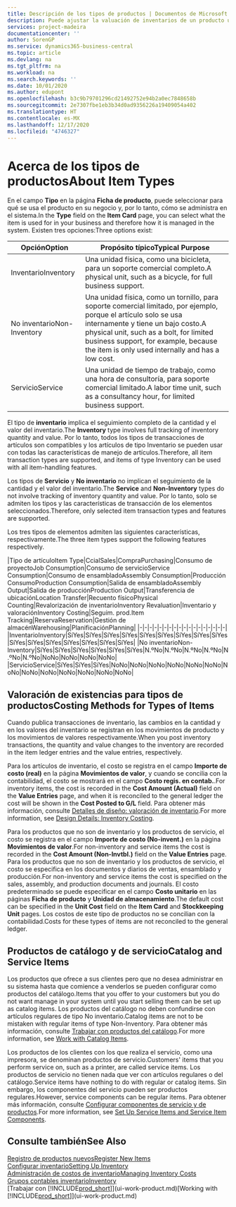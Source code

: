 ```yaml
---
title: Descripción de los tipos de productos | Documentos de Microsoft
description: Puede ajustar la valuación de inventarios de un producto utilizando los métodos de costos FIFO o Promedio, por ejemplo, cuando los costos de producto cambian por motivos distintos de las transacciones.
services: project-madeira
documentationcenter: ''
author: SorenGP
ms.service: dynamics365-business-central
ms.topic: article
ms.devlang: na
ms.tgt_pltfrm: na
ms.workload: na
ms.search.keywords: ''
ms.date: 10/01/2020
ms.author: edupont
ms.openlocfilehash: b3c9b79701296cd21492752e94b2a0ec7848658b
ms.sourcegitcommit: 2e7307fbe1eb3b34d0ad9356226a19409054a402
ms.translationtype: HT
ms.contentlocale: es-MX
ms.lasthandoff: 12/17/2020
ms.locfileid: "4746327"
---
```

# <a name="about-item-types"></a><span data-ttu-id="c32b1-103">Acerca de los tipos de productos</span><span class="sxs-lookup"><span data-stu-id="c32b1-103">About Item Types</span></span>
<span data-ttu-id="c32b1-104">En el campo **Tipo** en la página **Ficha de producto**, puede seleccionar para qué se usa el producto en su negocio y, por lo tanto, cómo se administra en el sistema.</span><span class="sxs-lookup"><span data-stu-id="c32b1-104">In the **Type** field on the **Item Card** page, you can select what the item is used for in your business and therefore how it is managed in the system.</span></span> <span data-ttu-id="c32b1-105">Existen tres opciones:</span><span class="sxs-lookup"><span data-stu-id="c32b1-105">Three options exist:</span></span>

|<span data-ttu-id="c32b1-106">Opción</span><span class="sxs-lookup"><span data-stu-id="c32b1-106">Option</span></span>|<span data-ttu-id="c32b1-107">Propósito típico</span><span class="sxs-lookup"><span data-stu-id="c32b1-107">Typical Purpose</span></span>|
|------|-----------|
|<span data-ttu-id="c32b1-108">Inventario</span><span class="sxs-lookup"><span data-stu-id="c32b1-108">Inventory</span></span>|<span data-ttu-id="c32b1-109">Una unidad física, como una bicicleta, para un soporte comercial completo.</span><span class="sxs-lookup"><span data-stu-id="c32b1-109">A physical unit, such as a bicycle, for full business support.</span></span>|
|<span data-ttu-id="c32b1-110">No inventario</span><span class="sxs-lookup"><span data-stu-id="c32b1-110">Non-Inventory</span></span>|<span data-ttu-id="c32b1-111">Una unidad física, como un tornillo, para soporte comercial limitado, por ejemplo, porque el artículo solo se usa internamente y tiene un bajo costo.</span><span class="sxs-lookup"><span data-stu-id="c32b1-111">A physical unit, such as a bolt, for limited business support, for example, because the item is only used internally and has a low cost.</span></span>|
|<span data-ttu-id="c32b1-112">Servicio</span><span class="sxs-lookup"><span data-stu-id="c32b1-112">Service</span></span>|<span data-ttu-id="c32b1-113">Una unidad de tiempo de trabajo, como una hora de consultoría, para soporte comercial limitado.</span><span class="sxs-lookup"><span data-stu-id="c32b1-113">A labor time unit, such as a consultancy hour, for limited business support.</span></span>|

<span data-ttu-id="c32b1-114">El tipo de **inventario** implica el seguimiento completo de la cantidad y el valor del inventario.</span><span class="sxs-lookup"><span data-stu-id="c32b1-114">The **Inventory** type involves full tracking of inventory quantity and value.</span></span> <span data-ttu-id="c32b1-115">Por lo tanto, todos los tipos de transacciones de artículos son compatibles y los artículos de tipo Inventario se pueden usar con todas las características de manejo de artículos.</span><span class="sxs-lookup"><span data-stu-id="c32b1-115">Therefore, all item transaction types are supported, and items of type Inventory can be used with all item-handling features.</span></span>

<span data-ttu-id="c32b1-116">Los tipos de **Servicio** y **No inventario** no implican el seguimiento de la cantidad y el valor del inventario.</span><span class="sxs-lookup"><span data-stu-id="c32b1-116">The **Service** and **Non-Inventory** types do not involve tracking of inventory quantity and value.</span></span> <span data-ttu-id="c32b1-117">Por lo tanto, solo se admiten los tipos y las características de transacción de los elementos seleccionados.</span><span class="sxs-lookup"><span data-stu-id="c32b1-117">Therefore, only selected item transaction types and features are supported.</span></span>

<span data-ttu-id="c32b1-118">Los tres tipos de elementos admiten las siguientes características, respectivamente.</span><span class="sxs-lookup"><span data-stu-id="c32b1-118">The three item types support the following features respectively.</span></span>

|<span data-ttu-id="c32b1-119">Tipo de artículo</span><span class="sxs-lookup"><span data-stu-id="c32b1-119">Item Type</span></span>|<span data-ttu-id="c32b1-120">Ccial</span><span class="sxs-lookup"><span data-stu-id="c32b1-120">Sales</span></span>|<span data-ttu-id="c32b1-121">Compra</span><span class="sxs-lookup"><span data-stu-id="c32b1-121">Purchasing</span></span>|<span data-ttu-id="c32b1-122">Consumo de proyecto</span><span class="sxs-lookup"><span data-stu-id="c32b1-122">Job Consumption</span></span>|<span data-ttu-id="c32b1-123">Consumo de servicio</span><span class="sxs-lookup"><span data-stu-id="c32b1-123">Service Consumption</span></span>|<span data-ttu-id="c32b1-124">Consumo de ensamblado</span><span class="sxs-lookup"><span data-stu-id="c32b1-124">Assembly Consumption</span></span>|<span data-ttu-id="c32b1-125">Producción Consumo</span><span class="sxs-lookup"><span data-stu-id="c32b1-125">Production Consumption</span></span>|<span data-ttu-id="c32b1-126">Salida de ensamblado</span><span class="sxs-lookup"><span data-stu-id="c32b1-126">Assembly Output</span></span>|<span data-ttu-id="c32b1-127">Salida de producción</span><span class="sxs-lookup"><span data-stu-id="c32b1-127">Production Output</span></span>|<span data-ttu-id="c32b1-128">Transferencia de ubicación</span><span class="sxs-lookup"><span data-stu-id="c32b1-128">Location Transfer</span></span>|<span data-ttu-id="c32b1-129">Recuento físico</span><span class="sxs-lookup"><span data-stu-id="c32b1-129">Physical Counting</span></span>|<span data-ttu-id="c32b1-130">Revalorización de inventario</span><span class="sxs-lookup"><span data-stu-id="c32b1-130">Inventory Revaluation</span></span>|<span data-ttu-id="c32b1-131">Inventario y valoración</span><span class="sxs-lookup"><span data-stu-id="c32b1-131">Inventory Costing</span></span>|<span data-ttu-id="c32b1-132">Seguim. prod.</span><span class="sxs-lookup"><span data-stu-id="c32b1-132">Item Tracking</span></span>|<span data-ttu-id="c32b1-133">Reserva</span><span class="sxs-lookup"><span data-stu-id="c32b1-133">Reservation</span></span>|<span data-ttu-id="c32b1-134">Gestión de almacén</span><span class="sxs-lookup"><span data-stu-id="c32b1-134">Warehousing</span></span>|<span data-ttu-id="c32b1-135">Planificación</span><span class="sxs-lookup"><span data-stu-id="c32b1-135">Planning</span></span>|
|-|-|-|-|-|-|-|-|-|-|-|-|-|-|-|-|-|-|
|<span data-ttu-id="c32b1-136">Inventario</span><span class="sxs-lookup"><span data-stu-id="c32b1-136">Inventory</span></span>|<span data-ttu-id="c32b1-137">Sí</span><span class="sxs-lookup"><span data-stu-id="c32b1-137">Yes</span></span>|<span data-ttu-id="c32b1-138">Sí</span><span class="sxs-lookup"><span data-stu-id="c32b1-138">Yes</span></span>|<span data-ttu-id="c32b1-139">Sí</span><span class="sxs-lookup"><span data-stu-id="c32b1-139">Yes</span></span>|<span data-ttu-id="c32b1-140">Sí</span><span class="sxs-lookup"><span data-stu-id="c32b1-140">Yes</span></span>|<span data-ttu-id="c32b1-141">Sí</span><span class="sxs-lookup"><span data-stu-id="c32b1-141">Yes</span></span>|<span data-ttu-id="c32b1-142">Sí</span><span class="sxs-lookup"><span data-stu-id="c32b1-142">Yes</span></span>|<span data-ttu-id="c32b1-143">Sí</span><span class="sxs-lookup"><span data-stu-id="c32b1-143">Yes</span></span>|<span data-ttu-id="c32b1-144">Sí</span><span class="sxs-lookup"><span data-stu-id="c32b1-144">Yes</span></span>|<span data-ttu-id="c32b1-145">Sí</span><span class="sxs-lookup"><span data-stu-id="c32b1-145">Yes</span></span>|<span data-ttu-id="c32b1-146">Sí</span><span class="sxs-lookup"><span data-stu-id="c32b1-146">Yes</span></span>|<span data-ttu-id="c32b1-147">Sí</span><span class="sxs-lookup"><span data-stu-id="c32b1-147">Yes</span></span>|<span data-ttu-id="c32b1-148">Sí</span><span class="sxs-lookup"><span data-stu-id="c32b1-148">Yes</span></span>|<span data-ttu-id="c32b1-149">Sí</span><span class="sxs-lookup"><span data-stu-id="c32b1-149">Yes</span></span>|<span data-ttu-id="c32b1-150">Sí</span><span class="sxs-lookup"><span data-stu-id="c32b1-150">Yes</span></span>|<span data-ttu-id="c32b1-151">Sí</span><span class="sxs-lookup"><span data-stu-id="c32b1-151">Yes</span></span>|<span data-ttu-id="c32b1-152">Sí</span><span class="sxs-lookup"><span data-stu-id="c32b1-152">Yes</span></span>|
|<span data-ttu-id="c32b1-153">No inventario</span><span class="sxs-lookup"><span data-stu-id="c32b1-153">Non-Inventory</span></span>|<span data-ttu-id="c32b1-154">Sí</span><span class="sxs-lookup"><span data-stu-id="c32b1-154">Yes</span></span>|<span data-ttu-id="c32b1-155">Sí</span><span class="sxs-lookup"><span data-stu-id="c32b1-155">Yes</span></span>|<span data-ttu-id="c32b1-156">Sí</span><span class="sxs-lookup"><span data-stu-id="c32b1-156">Yes</span></span>|<span data-ttu-id="c32b1-157">Sí</span><span class="sxs-lookup"><span data-stu-id="c32b1-157">Yes</span></span>|<span data-ttu-id="c32b1-158">Sí</span><span class="sxs-lookup"><span data-stu-id="c32b1-158">Yes</span></span>|<span data-ttu-id="c32b1-159">Sí</span><span class="sxs-lookup"><span data-stu-id="c32b1-159">Yes</span></span>|<span data-ttu-id="c32b1-160">N.º</span><span class="sxs-lookup"><span data-stu-id="c32b1-160">No</span></span>|<span data-ttu-id="c32b1-161">N.º</span><span class="sxs-lookup"><span data-stu-id="c32b1-161">No</span></span>|<span data-ttu-id="c32b1-162">N.º</span><span class="sxs-lookup"><span data-stu-id="c32b1-162">No</span></span>|<span data-ttu-id="c32b1-163">N.º</span><span class="sxs-lookup"><span data-stu-id="c32b1-163">No</span></span>|<span data-ttu-id="c32b1-164">N.º</span><span class="sxs-lookup"><span data-stu-id="c32b1-164">No</span></span>|<span data-ttu-id="c32b1-165">N.º</span><span class="sxs-lookup"><span data-stu-id="c32b1-165">No</span></span>|<span data-ttu-id="c32b1-166">No</span><span class="sxs-lookup"><span data-stu-id="c32b1-166">No</span></span>|<span data-ttu-id="c32b1-167">No</span><span class="sxs-lookup"><span data-stu-id="c32b1-167">No</span></span>|<span data-ttu-id="c32b1-168">No</span><span class="sxs-lookup"><span data-stu-id="c32b1-168">No</span></span>|<span data-ttu-id="c32b1-169">No</span><span class="sxs-lookup"><span data-stu-id="c32b1-169">No</span></span>|
|<span data-ttu-id="c32b1-170">Servicio</span><span class="sxs-lookup"><span data-stu-id="c32b1-170">Service</span></span>|<span data-ttu-id="c32b1-171">Sí</span><span class="sxs-lookup"><span data-stu-id="c32b1-171">Yes</span></span>|<span data-ttu-id="c32b1-172">Sí</span><span class="sxs-lookup"><span data-stu-id="c32b1-172">Yes</span></span>|<span data-ttu-id="c32b1-173">Sí</span><span class="sxs-lookup"><span data-stu-id="c32b1-173">Yes</span></span>|<span data-ttu-id="c32b1-174">No</span><span class="sxs-lookup"><span data-stu-id="c32b1-174">No</span></span>|<span data-ttu-id="c32b1-175">No</span><span class="sxs-lookup"><span data-stu-id="c32b1-175">No</span></span>|<span data-ttu-id="c32b1-176">No</span><span class="sxs-lookup"><span data-stu-id="c32b1-176">No</span></span>|<span data-ttu-id="c32b1-177">No</span><span class="sxs-lookup"><span data-stu-id="c32b1-177">No</span></span>|<span data-ttu-id="c32b1-178">No</span><span class="sxs-lookup"><span data-stu-id="c32b1-178">No</span></span>|<span data-ttu-id="c32b1-179">No</span><span class="sxs-lookup"><span data-stu-id="c32b1-179">No</span></span>|<span data-ttu-id="c32b1-180">No</span><span class="sxs-lookup"><span data-stu-id="c32b1-180">No</span></span>|<span data-ttu-id="c32b1-181">No</span><span class="sxs-lookup"><span data-stu-id="c32b1-181">No</span></span>|<span data-ttu-id="c32b1-182">No</span><span class="sxs-lookup"><span data-stu-id="c32b1-182">No</span></span>|<span data-ttu-id="c32b1-183">No</span><span class="sxs-lookup"><span data-stu-id="c32b1-183">No</span></span>|<span data-ttu-id="c32b1-184">No</span><span class="sxs-lookup"><span data-stu-id="c32b1-184">No</span></span>|<span data-ttu-id="c32b1-185">No</span><span class="sxs-lookup"><span data-stu-id="c32b1-185">No</span></span>|<span data-ttu-id="c32b1-186">No</span><span class="sxs-lookup"><span data-stu-id="c32b1-186">No</span></span>|

## <a name="costing-methods-for-types-of-items"></a><span data-ttu-id="c32b1-187">Valoración de existencias para tipos de productos</span><span class="sxs-lookup"><span data-stu-id="c32b1-187">Costing Methods for Types of Items</span></span>
<span data-ttu-id="c32b1-188">Cuando publica transacciones de inventario, las cambios en la cantidad y en los valores del inventario se registran en los movimientos de producto y los movimientos de valores respectivamente.</span><span class="sxs-lookup"><span data-stu-id="c32b1-188">When you post inventory transactions, the quantity and value changes to the inventory are recorded in the item ledger entries and the value entries, respectively.</span></span> 

<span data-ttu-id="c32b1-189">Para los artículos de inventario, el costo se registra en el campo **Importe de costo (real)** en la página **Movimientos de valor**, y cuando se concilia con la contabilidad, el costo se mostrará en el campo **Costo regis. en contab.**.</span><span class="sxs-lookup"><span data-stu-id="c32b1-189">For inventory items, the cost is recorded in the **Cost Amount (Actual)** field on the **Value Entries** page, and when it is reconciled to the general ledger the cost will be shown in the **Cost Posted to G/L** field.</span></span> <span data-ttu-id="c32b1-190">Para obtener más información, consulte [Detalles de diseño: valoración de inventario](design-details-inventory-costing.md).</span><span class="sxs-lookup"><span data-stu-id="c32b1-190">For more information, see [Design Details: Inventory Costing](design-details-inventory-costing.md).</span></span>

<span data-ttu-id="c32b1-191">Para los productos que no son de inventario y los productos de servicio, el costo se registra en el campo **Importe de costo (No-invent.)** en la página **Movimientos de valor**.</span><span class="sxs-lookup"><span data-stu-id="c32b1-191">For non-inventory and service items the cost is recorded in the **Cost Amount (Non-Invtbl.)** field on the **Value Entries** page.</span></span> <span data-ttu-id="c32b1-192">Para los productos que no son de inventario y los productos de servicio, el costo se especifica en los documentos y diarios de ventas, ensamblado y producción.</span><span class="sxs-lookup"><span data-stu-id="c32b1-192">For non-inventory and service items the cost is specified on the sales, assembly, and production documents and journals.</span></span> <span data-ttu-id="c32b1-193">El costo predeterminado se puede especificar en el campo **Costo unitario** en las páginas **Ficha de producto** y **Unidad de almacenamiento**.</span><span class="sxs-lookup"><span data-stu-id="c32b1-193">The default cost can be specified in the **Unit Cost** field on the **Item Card** and **Stockkeeping Unit** pages.</span></span> <span data-ttu-id="c32b1-194">Los costos de este tipo de productos no se concilian con la contabilidad.</span><span class="sxs-lookup"><span data-stu-id="c32b1-194">Costs for these types of items are not reconciled to the general ledger.</span></span> 

## <a name="catalog-and-service-items"></a><span data-ttu-id="c32b1-195">Productos de catálogo y de servicio</span><span class="sxs-lookup"><span data-stu-id="c32b1-195">Catalog and Service Items</span></span>
<span data-ttu-id="c32b1-196">Los productos que ofrece a sus clientes pero que no desea administrar en su sistema hasta que comience a venderlos se pueden configurar como productos del catálogo.</span><span class="sxs-lookup"><span data-stu-id="c32b1-196">Items that you offer to your customers but you do not want manage in your system until you start selling them can be set up as catalog items.</span></span> <span data-ttu-id="c32b1-197">Los productos del catálogo no deben confundirse con artículos regulares de tipo No inventario.</span><span class="sxs-lookup"><span data-stu-id="c32b1-197">Catalog items are not to be mistaken with regular items of type Non-Inventory.</span></span> <span data-ttu-id="c32b1-198">Para obtener más información, consulte [Trabajar con productos del catálogo](inventory-how-work-nonstock-items.md).</span><span class="sxs-lookup"><span data-stu-id="c32b1-198">For more information, see [Work with Catalog Items](inventory-how-work-nonstock-items.md).</span></span>

<span data-ttu-id="c32b1-199">Los productos de los clientes con los que realiza el servicio, como una impresora, se denominan productos de servicio.</span><span class="sxs-lookup"><span data-stu-id="c32b1-199">Customers' items that you perform service on, such as a printer, are called service items.</span></span> <span data-ttu-id="c32b1-200">Los productos de servicio no tienen nada que ver con artículos regulares o del catálogo.</span><span class="sxs-lookup"><span data-stu-id="c32b1-200">Service items have nothing to do with regular or catalog items.</span></span> <span data-ttu-id="c32b1-201">Sin embargo, los componentes del servicio pueden ser productos regulares.</span><span class="sxs-lookup"><span data-stu-id="c32b1-201">However, service components can be regular items.</span></span> <span data-ttu-id="c32b1-202">Para obtener más información, consulte [Configurar componentes de servicio y de productos](service-how-setup-service-items.md).</span><span class="sxs-lookup"><span data-stu-id="c32b1-202">For more information, see [Set Up Service Items and Service Item Components](service-how-setup-service-items.md).</span></span>

## <a name="see-also"></a><span data-ttu-id="c32b1-203">Consulte también</span><span class="sxs-lookup"><span data-stu-id="c32b1-203">See Also</span></span>
[<span data-ttu-id="c32b1-204">Registro de productos nuevos</span><span class="sxs-lookup"><span data-stu-id="c32b1-204">Register New Items</span></span>](inventory-how-register-new-items.md)  
[<span data-ttu-id="c32b1-205">Configurar inventario</span><span class="sxs-lookup"><span data-stu-id="c32b1-205">Setting Up Inventory</span></span>](inventory-setup-inventory.md)  
[<span data-ttu-id="c32b1-206">Administración de costos de inventario</span><span class="sxs-lookup"><span data-stu-id="c32b1-206">Managing Inventory Costs</span></span>](finance-manage-inventory-costs.md)  
[<span data-ttu-id="c32b1-207">Grupos contables inventario</span><span class="sxs-lookup"><span data-stu-id="c32b1-207">Inventory</span></span>](inventory-manage-inventory.md)  
<span data-ttu-id="c32b1-208">[Trabajar con [!INCLUDE[prod_short](includes/prod_short.md)]](ui-work-product.md)</span><span class="sxs-lookup"><span data-stu-id="c32b1-208">[Working with [!INCLUDE[prod_short](includes/prod_short.md)]](ui-work-product.md)</span></span>
